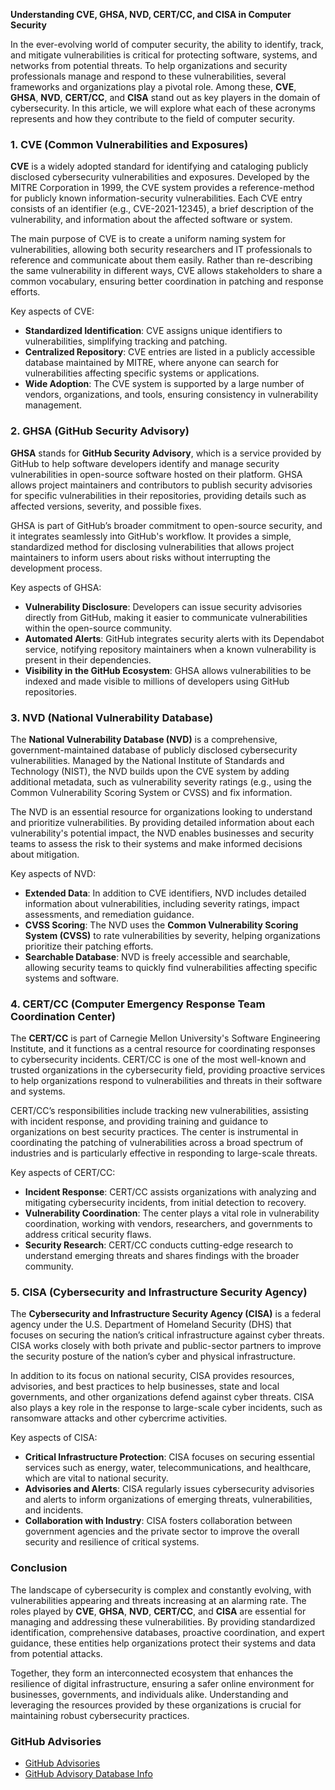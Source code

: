 **Understanding CVE, GHSA, NVD, CERT/CC, and CISA in Computer Security**

In the ever-evolving world of computer security, the ability to identify, track, and mitigate vulnerabilities is critical for protecting software, systems, and networks from potential threats. To help organizations and security professionals manage and respond to these vulnerabilities, several frameworks and organizations play a pivotal role. Among these, **CVE**, **GHSA**, **NVD**, **CERT/CC**, and **CISA** stand out as key players in the domain of cybersecurity. In this article, we will explore what each of these acronyms represents and how they contribute to the field of computer security.

### 1. **CVE (Common Vulnerabilities and Exposures)**

**CVE** is a widely adopted standard for identifying and cataloging publicly disclosed cybersecurity vulnerabilities and exposures. Developed by the MITRE Corporation in 1999, the CVE system provides a reference-method for publicly known information-security vulnerabilities. Each CVE entry consists of an identifier (e.g., CVE-2021-12345), a brief description of the vulnerability, and information about the affected software or system.

The main purpose of CVE is to create a uniform naming system for vulnerabilities, allowing both security researchers and IT professionals to reference and communicate about them easily. Rather than re-describing the same vulnerability in different ways, CVE allows stakeholders to share a common vocabulary, ensuring better coordination in patching and response efforts.

Key aspects of CVE:
- **Standardized Identification**: CVE assigns unique identifiers to vulnerabilities, simplifying tracking and patching.
- **Centralized Repository**: CVE entries are listed in a publicly accessible database maintained by MITRE, where anyone can search for vulnerabilities affecting specific systems or applications.
- **Wide Adoption**: The CVE system is supported by a large number of vendors, organizations, and tools, ensuring consistency in vulnerability management.

### 2. **GHSA (GitHub Security Advisory)**

**GHSA** stands for **GitHub Security Advisory**, which is a service provided by GitHub to help software developers identify and manage security vulnerabilities in open-source software hosted on their platform. GHSA allows project maintainers and contributors to publish security advisories for specific vulnerabilities in their repositories, providing details such as affected versions, severity, and possible fixes.

GHSA is part of GitHub’s broader commitment to open-source security, and it integrates seamlessly into GitHub's workflow. It provides a simple, standardized method for disclosing vulnerabilities that allows project maintainers to inform users about risks without interrupting the development process.

Key aspects of GHSA:
- **Vulnerability Disclosure**: Developers can issue security advisories directly from GitHub, making it easier to communicate vulnerabilities within the open-source community.
- **Automated Alerts**: GitHub integrates security alerts with its Dependabot service, notifying repository maintainers when a known vulnerability is present in their dependencies.
- **Visibility in the GitHub Ecosystem**: GHSA allows vulnerabilities to be indexed and made visible to millions of developers using GitHub repositories.

### 3. **NVD (National Vulnerability Database)**

The **National Vulnerability Database (NVD)** is a comprehensive, government-maintained database of publicly disclosed cybersecurity vulnerabilities. Managed by the National Institute of Standards and Technology (NIST), the NVD builds upon the CVE system by adding additional metadata, such as vulnerability severity ratings (e.g., using the Common Vulnerability Scoring System or CVSS) and fix information. 

The NVD is an essential resource for organizations looking to understand and prioritize vulnerabilities. By providing detailed information about each vulnerability's potential impact, the NVD enables businesses and security teams to assess the risk to their systems and make informed decisions about mitigation.

Key aspects of NVD:
- **Extended Data**: In addition to CVE identifiers, NVD includes detailed information about vulnerabilities, including severity ratings, impact assessments, and remediation guidance.
- **CVSS Scoring**: The NVD uses the **Common Vulnerability Scoring System (CVSS)** to rate vulnerabilities by severity, helping organizations prioritize their patching efforts.
- **Searchable Database**: NVD is freely accessible and searchable, allowing security teams to quickly find vulnerabilities affecting specific systems and software.

### 4. **CERT/CC (Computer Emergency Response Team Coordination Center)**

The **CERT/CC** is part of Carnegie Mellon University's Software Engineering Institute, and it functions as a central resource for coordinating responses to cybersecurity incidents. CERT/CC is one of the most well-known and trusted organizations in the cybersecurity field, providing proactive services to help organizations respond to vulnerabilities and threats in their software and systems.

CERT/CC’s responsibilities include tracking new vulnerabilities, assisting with incident response, and providing training and guidance to organizations on best security practices. The center is instrumental in coordinating the patching of vulnerabilities across a broad spectrum of industries and is particularly effective in responding to large-scale threats.

Key aspects of CERT/CC:
- **Incident Response**: CERT/CC assists organizations with analyzing and mitigating cybersecurity incidents, from initial detection to recovery.
- **Vulnerability Coordination**: The center plays a vital role in vulnerability coordination, working with vendors, researchers, and governments to address critical security flaws.
- **Security Research**: CERT/CC conducts cutting-edge research to understand emerging threats and shares findings with the broader community.

### 5. **CISA (Cybersecurity and Infrastructure Security Agency)**

The **Cybersecurity and Infrastructure Security Agency (CISA)** is a federal agency under the U.S. Department of Homeland Security (DHS) that focuses on securing the nation’s critical infrastructure against cyber threats. CISA works closely with both private and public-sector partners to improve the security posture of the nation’s cyber and physical infrastructure.

In addition to its focus on national security, CISA provides resources, advisories, and best practices to help businesses, state and local governments, and other organizations defend against cyber threats. CISA also plays a key role in the response to large-scale cyber incidents, such as ransomware attacks and other cybercrime activities.

Key aspects of CISA:
- **Critical Infrastructure Protection**: CISA focuses on securing essential services such as energy, water, telecommunications, and healthcare, which are vital to national security.
- **Advisories and Alerts**: CISA regularly issues cybersecurity advisories and alerts to inform organizations of emerging threats, vulnerabilities, and incidents.
- **Collaboration with Industry**: CISA fosters collaboration between government agencies and the private sector to improve the overall security and resilience of critical systems.

### Conclusion

The landscape of cybersecurity is complex and constantly evolving, with vulnerabilities appearing and threats increasing at an alarming rate. The roles played by **CVE**, **GHSA**, **NVD**, **CERT/CC**, and **CISA** are essential for managing and addressing these vulnerabilities. By providing standardized identification, comprehensive databases, proactive coordination, and expert guidance, these entities help organizations protect their systems and data from potential attacks.

Together, they form an interconnected ecosystem that enhances the resilience of digital infrastructure, ensuring a safer online environment for businesses, governments, and individuals alike. Understanding and leveraging the resources provided by these organizations is crucial for maintaining robust cybersecurity practices.

### GitHub Advisories

- [GitHub Advisories](https://github.com/advisories)
- [GitHub Advisory Database Info](https://docs.github.com/en/code-security/security-advisories/working-with-global-security-advisories-from-the-github-advisory-database/about-the-github-advisory-database?learn=security_advisories&learnProduct=code-security)